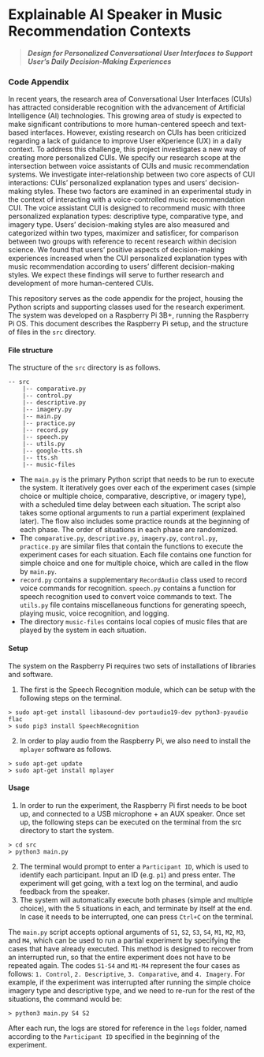 #  Explainable AI Speaker in Music Recommendation Contexts
> **_Design for Personalized Conversational User Interfaces to Support User’s Daily Decision-Making Experiences_**
### Code Appendix
In recent years, the research area of Conversational User Interfaces (CUIs) has attracted considerable recognition with the advancement of Artificial Intelligence (AI) technologies. This growing area of study is expected to make significant contributions to more human-centered speech and text-based interfaces. However, existing research on CUIs has been criticized regarding a lack of guidance to improve User eXperience (UX) in a daily context. To address this challenge, this project investigates a new way of creating more personalized CUIs. We specify our research scope at the intersection between voice assistants of CUIs and music recommendation systems. We investigate inter-relationship between two core aspects of CUI interactions: CUIs’ personalized explanation types and users’ decision-making styles. These two factors are examined in an experimental study in the context of interacting with a voice-controlled music recommendation CUI. The voice assistant CUI is designed to recommend music with three personalized explanation types: descriptive type, comparative type, and imagery type. Users’ decision-making styles are also measured and categorized within two types, maximizer and satisficer, for comparison between two groups with reference to recent research within decision science. We found that users’ positive aspects of decision-making experiences increased when the CUI personalized explanation types with music recommendation according to users’ different decision-making styles. We expect these findings will serve to further research and development of more human-centered CUIs.

This repository serves as the code appendix for the project, housing the Python scripts and supporting classes used for the research experiment. The system was developed on a Raspberry Pi 3B+, running the Raspberry Pi OS. This document describes the Raspberry Pi setup, and the structure of files in the `src` directory.

#### File structure
The structure of the `src` directory is as follows. 
```
-- src
    |-- comparative.py
    |-- control.py
    |-- descriptive.py
    |-- imagery.py
    |-- main.py
    |-- practice.py
    |-- record.py
    |-- speech.py
    |-- utils.py
    |-- google-tts.sh
    |-- tts.sh
    |-- music-files
```
* The `main.py` is the primary Python script that needs to be run to execute the system. It iteratively goes over each of the experiment cases (simple choice or multiple choice, comparative, descriptive, or imagery type), with a scheduled time delay between each situation. The script also takes some optional arguments to run a partial experiment (explained later). The flow also includes some practice rounds at the beginning of each phase. The order of situations in each phase are randomized. 
* The `comparative.py`, `descriptive.py`, `imagery.py`, `control.py`, `practice.py` are similar files that contain the functions to execute the experiment cases for each situation. Each file contains one function for simple choice and one for multiple choice, which are called in the flow by `main.py`. 
* `record.py` contains a supplementary `RecordAudio` class used to record voice commands for recognition. `speech.py` contains a function for speech recognition used to convert voice commands to text. The `utils.py` file contains miscellaneous functions for generating speech, playing music, voice recognition, and logging.
* The directory `music-files` contains local copies of music files that are played by the system in each situation. 
#### Setup 
The system on the Raspberry Pi requires two sets of installations of libraries and software. 
1. The first is the Speech Recognition module, which can be setup with the following steps on the terminal.
```
> sudo apt-get install libasound-dev portaudio19-dev python3-pyaudio flac
> sudo pip3 install SpeechRecognition
```
2. In order to play audio from the Raspberry Pi, we also need to install the `mplayer` software as follows. 
```
> sudo apt-get update
> sudo apt-get install mplayer
```
#### Usage
1. In order to run the experiment, the Raspberry Pi first needs to be boot up, and connected to a USB microphone + an AUX speaker. Once set up, the following steps can be executed on the terminal from the src directory to start the system. 
```
> cd src
> python3 main.py
```
2. The terminal would prompt to enter a `Participant ID`, which is used to identify each participant. Input an ID (e.g. `p1`) and press enter. The experiment will get going, with a text log on the terminal, and audio feedback from the speaker. 
3. The system will automatically execute both phases (simple and multiple choice), with the 5 situations in each, and terminate by itself at the end. In case it needs to be interrupted, one can press `Ctrl+C` on the terminal. 

The `main.py` script accepts optional arguments of `S1`, `S2`, `S3`, `S4`, `M1`, `M2`, `M3`, and `M4`, which can be used to run a partial experiment by specifying the cases that have already executed. This method is designed to recover from an interrupted run, so that the entire experiment does not have to be repeated again. The codes `S1-S4` and `M1-M4` represent the four cases as follows: `1. Control`, `2. Descriptive`, `3. Comparative`, and `4. Imagery`. 
For example, if the experiment was interrupted after running the simple choice imagery type and descriptive type, and we need to re-run for the rest of the situations, the command would be:
```
> python3 main.py S4 S2
```
After each run, the logs are stored for reference in the `logs` folder, named according to the `Participant ID` specified in the beginning of the experiment. 
